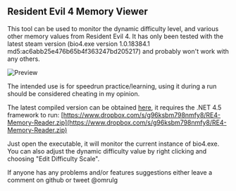 Resident Evil 4 Memory Viewer
-------

This tool can be used to monitor the dynamic difficulty level, and various other memory values from Resident Evil 4. It has only been tested with the latest steam version (bio4.exe version 1.0.18384.1 md5:ac6abb25e476b65b4f363247bd205217) and probably won't work with any others. 

![Preview](http://i.imgur.com/UcdoAJK.png)

The intended use is for speedrun practice/learning, using it during a run should be considered cheating in my opinion. 

The latest compiled version can be obtained [here](https://www.dropbox.com/s/g96ksbm798nmfy8/RE4-Memory-Reader.zip), it requires the .NET 4.5 framework to run: [https://www.dropbox.com/s/g96ksbm798nmfy8/RE4-Memory-Reader.zip](https://www.dropbox.com/s/g96ksbm798nmfy8/RE4-Memory-Reader.zip)

Just open the executable, it will monitor the current instance of bio4.exe. You can also adjust the dynamic difficulty value by right clicking and choosing "Edit Difficulty Scale".

If anyone has any problems and/or features suggestions either leave a comment on github or tweet @omrulg